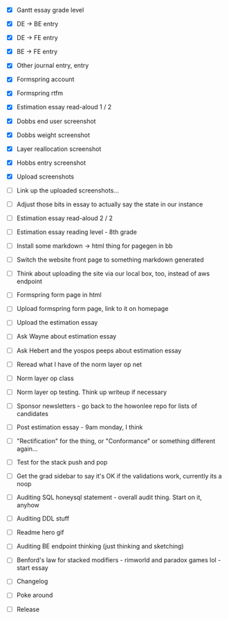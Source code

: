 - [x] Gantt essay grade level
- [x] DE -> BE entry
- [x] DE -> FE entry
- [x] BE -> FE entry
- [x] Other journal entry, entry

- [x] Formspring account
- [x] Formspring rtfm
- [x] Estimation essay read-aloud 1 / 2
- [x] Dobbs end user screenshot
- [x] Dobbs weight screenshot
- [x] Layer reallocation screenshot
- [x] Hobbs entry screenshot
- [x] Upload screenshots

- [ ] Link up the uploaded screenshots...
- [ ] Adjust those bits in essay to actually say the state in our instance
- [ ] Estimation essay read-aloud 2 / 2
- [ ] Estimation essay reading level - 8th grade
- [ ] Install some markdown -> html thing for pagegen in bb
- [ ] Switch the website front page to something markdown generated
- [ ] Think about uploading the site via our local box, too, instead of aws endpoint
- [ ] Formspring form page in html
- [ ] Upload formspring form page, link to it on homepage
- [ ] Upload the estimation essay
- [ ] Ask Wayne about estimation essay
- [ ] Ask Hebert and the yospos peeps about estimation essay

- [ ] Reread what I have of the norm layer op net
- [ ] Norm layer op class
- [ ] Norm layer op testing. Think up writeup if necessary
- [ ] Sponsor newsletters - go back to the howonlee repo for lists of candidates

- [ ] Post estimation essay - 9am monday, I think
- [ ] "Rectification" for the thing, or "Conformance" or something different again...
- [ ] Test for the stack push and pop
- [ ] Get the grad sidebar to say it's OK if the validations work, currently its a noop
- [ ] Auditing SQL honeysql statement - overall audit thing. Start on it, anyhow
- [ ] Auditing DDL stuff

- [ ] Readme hero gif
- [ ] Auditing BE endpoint thinking (just thinking and sketching)
- [ ] Benford's law for stacked modifiers - rimworld and paradox games lol - start essay
- [ ] Changelog
- [ ] Poke around
- [ ] Release
